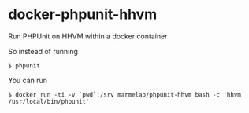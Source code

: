 docker-phpunit-hhvm
===================

Run PHPUnit on HHVM within a docker container

So instead of running

    $ phpunit

You can run 

    $ docker run -ti -v `pwd`:/srv marmelab/phpunit-hhvm bash -c 'hhvm /usr/local/bin/phpunit'
